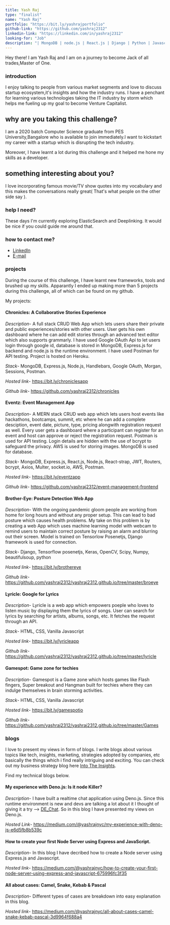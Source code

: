 ```yaml
---
title: Yash Raj
type: "finalist"
name: "Yash Raj"
portfolio: "https://bit.ly/yashrajportfolio"
github-link: "https://github.com/yashraj2312"
linkedin-link: "https://linkedin.com/in/yashraj2312"
looking-for: "Job"
description: "| MongoDB | node.js | React.js | Django | Python | Javascript | AWS | JIRA |"
---
```


Hey there! I am Yash Raj and I am on a journey to become Jack of all trades,Master of One.

### introduction

I enjoy talking to people from various market segments and love to discuss startup ecosystem,it's insights and how the industry runs. I have a penchant for learning various technologies taking the IT industry by storm which helps me fueling up my goal to become Venture Capitalist. 

## why are you taking this challenge?

I am a 2020 batch Computer Science graduate from PES University,Bangalore who is available to join immediately.I want to kickstart my career with a startup which is disrupting the tech industry.

Moreover, I have learnt a lot during this challenge and it helped me hone my skills as a developer.

## something interesting about you?

I love incorporating famous movie/TV show quotes into my vocabulary and this makes the conversations really great( That's what people on the other side say ).

### help I need?

These days I'm currently exploring ElasticSearch and Deeplinking. It would be nice if you could guide me around that. 

### how to contact me?

- [LinkedIn](https://linkedin.com/in/yashraj2312)
- [E-mail](mailto:yashrajsrivastava2312@gmail.com)

### projects

During the course of this challenge, I have learnt new frameworks, tools and brushed up my skills. Apparantly I ended up making more than 5 projects during this challenge, all of which can be found on my github.  

My projects:

#### Chronicles: A Collaborative Stories Experience

_Description_- A full stack CRUD Web App which lets users share their private and public experiences/stories with other users. User gets his own dashboard where he can add edit stories through an advanced text editor which also supports grammarly. I have used Google OAuth Api to let users login through google id, database is stored in MongoDB, Express.js for backend and node.js is the runtime environment. I have used Postman for API testing. Project is hosted on Heroku. 

_Stack_- MongoDB, Express.js, Node.js, Handlebars, Google OAuth, Morgan, Sessions, Postman.

_Hosted link_- https://bit.ly/chroniclesapp

_Github link_- https://github.com/yashraj2312/chronicles

#### Eventz: Event Management App

_Description_- A MERN stack CRUD web app which lets users host events like hackathons, bootcamps, summit, etc where he can add a complete desciption, event date, picture, type, pricing alongwith registration request as well. Every user gets a dashboard where a participant can register for an event and host can approve or reject the registration request. Postman is used for API testing. Login details are hidden with the use of bcrypt to safeguard the privacy. AWS is used for storing images. MongoDB is used for database.

_Stack_- MongoDB, Express.js, React.js, Node.js, React-strap, JWT, Routers, bcrypt, Axios, Multer, socket.io, AWS, Postman.

_Hosted link_- https://bit.ly/eventzapp

_Github link_- https://github.com/yashraj2312/event-management-frontend

#### Brother-Eye: Posture Detection Web App

_Description_- With the ongoing pandemic gloom people are working from home for long hours and without any proper setup. This can lead to bad posture which causes health problems. My take on this problem is by creating a web App which uses machine learning model with webcam to remind users to maintain correct posture by raising an alarm and blurring out their screen. Model is trained on Tensorlow Posenetjs, Django framework is used for connection.

_Stack_- Django, Tensorflow posenetjs, Keras, OpenCV, Scipy, Numpy, beautifulsoup, python

_Hosted link_- https://bit.ly/brothereye

_Github link_- https://github.com/yashraj2312/yashraj2312.github.io/tree/master/broeye

#### Lyricle: Google for Lyrics

_Description_- Lyricle is a web app which empowers poeple who loves to listen music by displaying them the lyrics of songs. User can search for lyrics by searching for artists, albums, songs, etc. It fetches the request through an API.  

_Stack_- HTML, CSS, Vanilla Javascript

_Hosted link_- https://bit.ly/lyricleapp

_Github link_- https://github.com/yashraj2312/yashraj2312.github.io/tree/master/lyricle

#### Gamespot: Game zone for techies

_Description_- Gamespot is a Game zone which hosts games like Flash fingers, Super breakout and Hangman built for techies where they can indulge themselves in brain storming activities.

_Stack_- HTML, CSS, Vanilla Javascript

_Hosted link_- https://bit.ly/gamespotio

_Github link_- https://github.com/yashraj2312/yashraj2312.github.io/tree/master/Games


### blogs

I love to present my views in form of blogs. I write blogs about various topics like tech, insights, marketing, strategies adopted by companies, etc basically the things which i find really intriguing and exciting. You can check out my business strategy blog here [Into The Insights](https://www.intotheinsights.com/articles).

Find my technical blogs below.

#### My experience with Deno.js: Is it node Killer?

_Description_- I have built a realtime chat application using Deno.js. Since this runtime environment is new and devs are talking a lot about it I thought of giving it a try --> [DE_Chat](https://github.com/yashraj2312/deno_realtime_chat). So in this blog I have presented my views on Deno.js.

_Hosted Link_- https://medium.com/@yashrajnyc/my-experience-with-deno-js-e6d5fb8b539c

#### How to create your first Node Server using Express and JavaScript.

_Description_- In this blog I have decribed how to create a Node server using Express.js and Javascript.

_Hosted link_- https://medium.com/@yashrajnyc/how-to-create-your-first-node-server-using-express-and-javascript-675996fc3f35

#### All about cases: Camel, Snake, Kebab & Pascal

_Description_- Different types of cases are breakdown into easy explanation in this blog.

_Hosted link_- https://medium.com/@yashrajnyc/all-about-cases-camel-snake-kebab-pascal-3d9964f688a4

